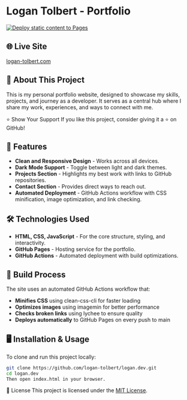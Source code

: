 # Logan Tolbert - Portfolio

[![Deploy static content to Pages](https://github.com/logan-tolbert/logan.dev/actions/workflows/deploy.yml/badge.svg)](https://github.com/logan-tolbert/logan.dev/actions/workflows/deploy.yml)

<!--TODO: add screenshot ![Website Preview](https://www.logan-tolbert.com/preview-image.png)   -->

## 🌐 Live Site

[logan-tolbert.com](https://www.logan-tolbert.com/)

## 📖 About This Project

This is my personal portfolio website, designed to showcase my skills, projects, and journey as a developer. It serves as a central hub where I share my work, experiences, and ways to connect with me.

⭐ Show Your Support
If you like this project, consider giving it a ⭐ on GitHub!

## 🚀 Features

- **Clean and Responsive Design** - Works across all devices.
- **Dark Mode Support** - Toggle between light and dark themes.
- **Projects Section** - Highlights my best work with links to GitHub repositories.
- **Contact Section** - Provides direct ways to reach out.
- **Automated Deployment** - GitHub Actions workflow with CSS minification, image optimization, and link checking.

## 🛠️ Technologies Used

- **HTML, CSS, JavaScript** - For the core structure, styling, and interactivity.
- **GitHub Pages** - Hosting service for the portfolio.
- **GitHub Actions** - Automated deployment with build optimizations.

## 🔧 Build Process

The site uses an automated GitHub Actions workflow that:

- **Minifies CSS** using clean-css-cli for faster loading
- **Optimizes images** using imagemin for better performance
- **Checks broken links** using lychee to ensure quality
- **Deploys automatically** to GitHub Pages on every push to main

## 🖥️ Installation & Usage

To clone and run this project locally:

```sh
git clone https://github.com/logan-tolbert/logan.dev.git
cd logan.dev
Then open index.html in your browser.
```

📜 License
This project is licensed under the [MIT License](https://chatgpt.com/g/g-p-67bb9ee29dd48191ba9a1d05dd2717e2-development-devops-course/c/LICENSE).

